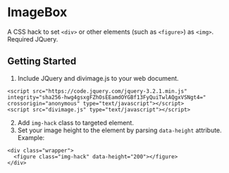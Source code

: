 # ImageBox
A CSS hack to set `<div>` or other elements (such as `<figure>`) as `<img>`. Required JQuery.

## Getting Started
1. Include JQuery and divimage.js to your web document.
```
<script src="https://code.jquery.com/jquery-3.2.1.min.js" integrity="sha256-hwg4gsxgFZhOsEEamdOYGBf13FyQuiTwlAQgxVSNgt4=" crossorigin="anonymous" type="text/javascript"></script>
<script src="divimage.js" type="text/javascript"></script>
```
2. Add `img-hack` class to targeted element.
3. Set your image height to the element by parsing `data-height` attribute.
Example:
```
<div class="wrapper">
  <figure class="img-hack" data-height="200"></figure>
</div>
```
